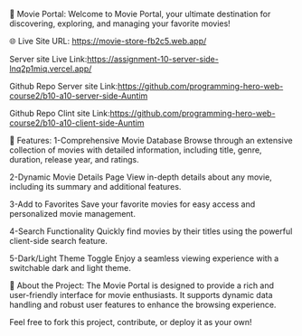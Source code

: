 🎥 Movie Portal:
Welcome to Movie Portal, your ultimate destination for discovering, exploring, and managing your favorite movies!

🌐 Live Site URL: https://movie-store-fb2c5.web.app/

   Server site Live Link:https://assignment-10-server-side-lnq2p1miq.vercel.app/

Github Repo Server site Link:https://github.com/programming-hero-web-course2/b10-a10-server-side-Auntim

Github Repo Clint site Link:https://github.com/programming-hero-web-course2/b10-a10-client-side-Auntim


📌 Features:
1-Comprehensive Movie Database
Browse through an extensive collection of movies with detailed information, including title, genre, duration, release year, and ratings.

2-Dynamic Movie Details Page
View in-depth details about any movie, including its summary and additional features.

3-Add to Favorites
Save your favorite movies for easy access and personalized movie management.

4-Search Functionality
Quickly find movies by their titles using the powerful client-side search feature.

5-Dark/Light Theme Toggle
Enjoy a seamless viewing experience with a switchable dark and light theme.


🌟 About the Project:
The Movie Portal is designed to provide a rich and user-friendly interface for movie enthusiasts. It supports dynamic data handling and robust user features to enhance the browsing experience.

Feel free to fork this project, contribute, or deploy it as your own!